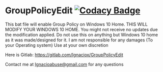 # GroupPolicyEdit [![Codacy Badge](https://api.codacy.com/project/badge/Grade/f4b0216640b840da873fd5e14c4d23cf)](https://www.codacy.com/manual/Ignaciox/GroupPolicyEdit?utm_source=github.com&amp;utm_medium=referral&amp;utm_content=Ignaciox/GroupPolicyEdit&amp;utm_campaign=Badge_Grade)

This bat file will enable Group Policy on Windows 10 Home. 
THIS WILL MODIFY YOUR WINDOWS 10 HOME. You might not receive no updates due the modification applied.
Do not use this on anything but Windows 10 home as it was made/designed for it.
I am not responsible for any damages (To your Operating system)
Use at your own discretion

Here is Gitlab: https://gitlab.com/Ignaciox/GroupPolicyEdit

Contact me at Ignacioabuse@gmail.com for any questions 

